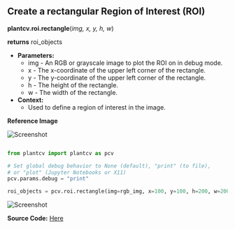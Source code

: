 ## Create a rectangular Region of Interest (ROI)

**plantcv.roi.rectangle**(*img, x, y, h, w*)

**returns** roi_objects

- **Parameters:**
    - img - An RGB or grayscale image to plot the ROI on in debug mode.
    - x - The x-coordinate of the upper left corner of the rectangle.
    - y - The y-coordinate of the upper left corner of the rectangle.
    - h - The height of the rectangle.
    - w - The width of the rectangle.
- **Context:**
    - Used to define a region of interest in the image.

**Reference Image**

![Screenshot](img/documentation_images/rectangle/original_image.jpg)

```python

from plantcv import plantcv as pcv

# Set global debug behavior to None (default), "print" (to file), 
# or "plot" (Jupyter Notebooks or X11)
pcv.params.debug = "print"

roi_objects = pcv.roi.rectangle(img=rgb_img, x=100, y=100, h=200, w=200)

```

![Screenshot](img/documentation_images/rectangle/image_with_roi.jpg)

**Source Code:** [Here](https://github.com/danforthcenter/plantcv/blob/master/plantcv/plantcv/roi/roi_methods.py)
